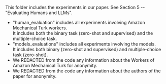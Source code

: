 This folder includes the experiments in our paper. See Section 5 -- "Evaluating Humans and LLMs". <br>
* "human_evaluation" includes all experiments involving Amazon Mechanical Turk workers. <br>
It includes both the binary task (zero-shot and supervised) and the multiple-choice task. <br>
* "models_evaluations" includes all experiments involving the models. <br>
It includes both binary (zero-shot and supervised) and multiple-choice task (zero-shot). <br>
* We REDACTED from the code any information about the Workers of Amazon Mechanical Turk for anonymity. <br>
* We REDACTED from the code any information about the authors of the paper for anonymity. <br>
